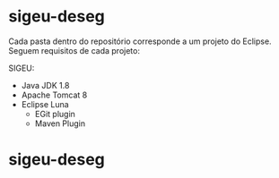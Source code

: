 # sigeu-deseg

Cada pasta dentro do repositório corresponde a um projeto do Eclipse. Seguem requisitos de cada projeto:

SIGEU:
- Java JDK 1.8
- Apache Tomcat 8
- Eclipse Luna
  - EGit plugin
  - Maven Plugin
# sigeu-deseg
